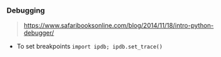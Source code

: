 ### Debugging
> https://www.safaribooksonline.com/blog/2014/11/18/intro-python-debugger/

* To set breakpoints
  `import ipdb; ipdb.set_trace()`
